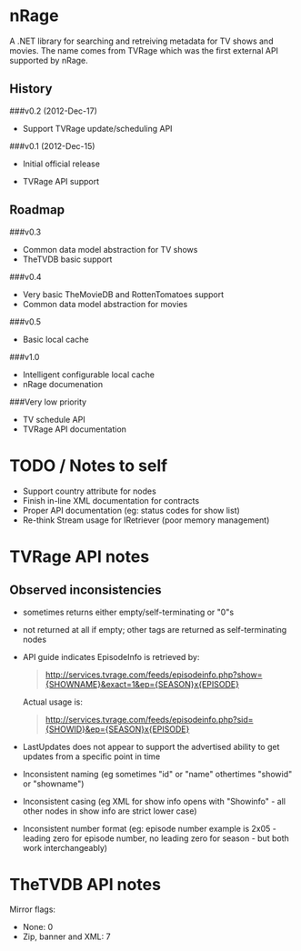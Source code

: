 nRage
===========

A .NET library for searching and retreiving metadata for TV shows and movies. The name comes from TVRage which was the first external API supported by nRage.

History
-------

###v0.2 (2012-Dec-17)
+ Support TVRage update/scheduling API

###v0.1 (2012-Dec-15)
+ Initial official release
* TVRage API support

Roadmap
-------

###v0.3
+ Common data model abstraction for TV shows
+ TheTVDB basic support

###v0.4
+ Very basic TheMovieDB and RottenTomatoes support
+ Common data model abstraction for movies

###v0.5
+ Basic local cache 

###v1.0
+ Intelligent configurable local cache
+ nRage documenation

###Very low priority
+ TV schedule API
+ TVRage API documentation 

TODO / Notes to self
====================

* Support country attribute for <network> nodes
* Finish in-line XML documentation for contracts
* Proper API documentation (eg: status codes for show list)
* Re-think Stream usage for IRetriever (poor memory management)

TVRage API notes
================

Observed inconsistencies
------------------------

* <ended> sometimes returns either empty/self-terminating or "0"s
* <AKAs> not returned at all if empty; other tags are returned as self-terminating nodes
* API guide indicates EpisodeInfo is retrieved by:

    > http://services.tvrage.com/feeds/episodeinfo.php?show={SHOWNAME}&exact=1&ep={SEASON}x{EPISODE}

  Actual usage is:

    > http://services.tvrage.com/feeds/episodeinfo.php?sid={SHOWID}&ep={SEASON}x{EPISODE}

* LastUpdates does not appear to support the advertised ability to get updates from a specific point in time
* Inconsistent naming (eg sometimes "id" or "name" othertimes "showid" or "showname")
* Inconsistent casing (eg XML for show info opens with "Showinfo" - all other nodes in show info are strict lower case)
* Inconsistent number format (eg: episode number example is 2x05 - leading zero for episode number, no leading zero for season - but both work interchangeably)

TheTVDB API notes
================

Mirror flags:

* None: 0
* Zip, banner and XML: 7
